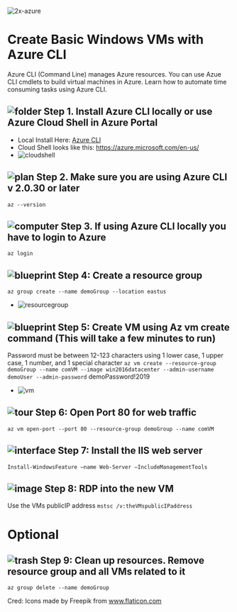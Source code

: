 ![2x-azure](https://user-images.githubusercontent.com/26561917/53273307-b1239d00-36c1-11e9-9e68-53270ccfb776.png)
# Create Basic Windows VMs with Azure CLI
Azure CLI (Command Line) manages Azure resources. You can use Azue CLI cmdlets to build virtual machines in Azure. Learn how to automate time consuming tasks using Azure CLI.

## ![folder](https://user-images.githubusercontent.com/26561917/53360569-db649d00-3903-11e9-8173-aeb8525f1b51.png) Step 1. Install Azure CLI locally or use Azure Cloud Shell in Azure Portal
+ Local Install Here: [Azure CLI](https://docs.microsoft.com/en-us/cli/azure/install-azure-cli-windows?view=azure-cli-latest)
+ Cloud Shell looks like this: https://azure.microsoft.com/en-us/
+ ![cloudshell](https://user-images.githubusercontent.com/26561917/53273904-6145d580-36c3-11e9-90f4-72da0eb40527.PNG)

## ![plan](https://user-images.githubusercontent.com/26561917/53360789-81180c00-3904-11e9-9f21-64367d18525b.png) Step 2. Make sure you are using Azure CLI v 2.0.30 or later
```
az --version
```
## ![computer](https://user-images.githubusercontent.com/26561917/53360811-8f662800-3904-11e9-9e54-1054b5e0e087.png) Step 3. If using Azure CLI locally you have to login to Azure
``` az login ```

## ![blueprint](https://user-images.githubusercontent.com/26561917/53360827-97be6300-3904-11e9-9f73-f5590b6a2d85.png) Step 4: Create a resource group
``` az group create --name demoGroup --location eastus ```
+ ![resourcegroup](https://user-images.githubusercontent.com/26561917/53359356-b6baf600-3900-11e9-9614-bc22afda6984.PNG)


## ![blueprint](https://user-images.githubusercontent.com/26561917/53360827-97be6300-3904-11e9-9f73-f5590b6a2d85.png) Step 5: Create VM using Az vm create command (This will take a few minutes to run)
Password must be between 12-123 characters using 1 lower case, 1 upper case, 1 number, and 1 special character
``` az vm create --resource-group demoGroup --name comVM --image win2016datacenter --admin-username demoUser --admin-password ``` demoPassword!2019
+ ![vm](https://user-images.githubusercontent.com/26561917/53359358-b7ec2300-3900-11e9-91de-fc0b4f8caeb1.PNG)


## ![tour](https://user-images.githubusercontent.com/26561917/53360855-a6a51580-3904-11e9-8602-0722085ba694.png) Step 6: Open Port 80 for web traffic
``` az vm open-port --port 80 --resource-group demoGroup --name comVM ```

## ![interface](https://user-images.githubusercontent.com/26561917/53360874-b3c20480-3904-11e9-99bf-d06a5eeb5d87.png) Step 7: Install the IIS web server
``` Install-WindowsFeature –name Web-Server –IncludeManagementTools ```

## ![image](https://user-images.githubusercontent.com/26561917/53360889-bde40300-3904-11e9-8dbe-1092b89f2725.png) Step 8: RDP into the new VM
Use the VMs publicIP address
``` mstsc /v:theVMspublicIPaddress ```


# Optional
## ![trash](https://user-images.githubusercontent.com/26561917/53360911-cdfbe280-3904-11e9-8a74-19e66c002b8e.png) Step 9: Clean up resources. Remove resource group and all VMs related to it
``` az group delete --name demoGroup ```

Cred:
Icons made by Freepik from www.flaticon.com 
